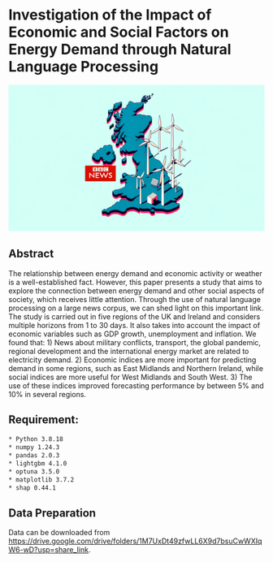 # Investigation of the Impact of Economic and Social Factors on Energy Demand through Natural Language Processing

![Intro](example.png)

## Abstract

The relationship between energy demand and economic activity or weather is a well-established fact. However, this paper presents a study that aims to explore the connection between energy demand and other social aspects of society, which receives little attention. Through the use of natural language processing on a large news corpus, we can shed light on this important link. The study is carried out in five regions of the UK and Ireland and considers multiple horizons from 1 to 30 days. It also takes into account the impact of economic variables such as GDP growth, unemployment and inflation. We found that: 1) News about military conflicts, transport, the global pandemic, regional development and the international energy market are related to electricity demand. 2) Economic indices are more important for predicting demand in some regions, such as East Midlands and Northern Ireland, while social indices are more useful for West Midlands and South West. 3) The use of these indices improved forecasting performance by between 5% and 10% in several regions.


## Requirement:
```
* Python 3.8.18
* numpy 1.24.3
* pandas 2.0.3
* lightgbm 4.1.0
* optuna 3.5.0
* matplotlib 3.7.2
* shap 0.44.1
```

## Data Preparation

Data can be downloaded from https://drive.google.com/drive/folders/1M7UxDt49zfwLL6X9d7bsuCwWXIqW6-wD?usp=share_link.

